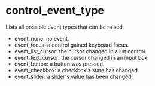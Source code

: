 # control_event_type
Lists all possible event types that can be raised.

* event_none: no event.
* event_focus: a control gained keyboard focus.
* event_list_cursor: the cursor changed in a list control.
* event_text_cursor: the cursor changed in an input box.
* event_button: a button was pressed.
* event_checkbox: a checkbox's state has changed.
* event_slider: a slider's value has been changed.
